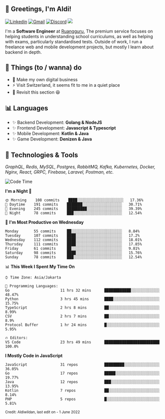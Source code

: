 <!-- Greetings -->
## 👋 Greetings, I'm Aldi!

<!-- Social Media -->
[![Linkedin](https://img.shields.io/badge/-aldiwildan-blue?style=flat&logo=Linkedin&logoColor=white)](https://www.linkedin.com/in/aldiwildan/)
[![Gmail](https://img.shields.io/badge/-aldiwild77@gmail.com-c14438?style=flat&logo=Gmail&logoColor=white)](mailto:aldiwild77@gmail.com)
[![Discord](https://img.shields.io/badge/-Chroma-5663F7?style=flat&logo=Discord&logoColor=white)](https://discord.gg/BUxraQ8)
![](https://komarev.com/ghpvc/?username=aldiwildan77&label=Visitor&color=2bbc8a)

<!-- Introduction -->
I'm a **Software Engineer** at [Ruangguru](https://ruangguru.com), The premium service focuses on helping students in understanding school curriculums, as well as helping with exams, particularly standardised tests. Outside of work, I run a freelance web and mobile development projects, but mostly I learn about backend in depth.

## 📃 Things (to / wanna) do
- 🐝 Make my own digital business
- ⚡ Visit Switzerland, it seems fit to me in a quiet place
- 🌱 Revisit this section 😆

## 📊 Languages
- ✨ Backend Development: **Golang & NodeJS**
- ✨ Frontend Development: **Javascript & Typescript**
- ✨ Mobile Development: **Kotlin & Java**
- ✨ Game Development: **Denizen & Java**

## 🔧 Technologies & Tools
*GraphQL, Redis, MySQL, Postgres, RabbitMQ, Kafka, Kubernetes, Docker, Nginx, React, GRPC, Firebase, Laravel, Postman, etc.*

<!--START_SECTION:waka-->
![Code Time](http://img.shields.io/badge/Code%20Time-706%20hrs%2021%20mins-blue)

**I'm a Night 🦉** 

```text
🌞 Morning    108 commits    ████░░░░░░░░░░░░░░░░░░░░░   17.36% 
🌆 Daytime    191 commits    ███████░░░░░░░░░░░░░░░░░░   30.71% 
🌃 Evening    245 commits    █████████░░░░░░░░░░░░░░░░   39.39% 
🌙 Night      78 commits     ███░░░░░░░░░░░░░░░░░░░░░░   12.54%

```
📅 **I'm Most Productive on Wednesday** 

```text
Monday       55 commits     ██░░░░░░░░░░░░░░░░░░░░░░░   8.84% 
Tuesday      107 commits    ████░░░░░░░░░░░░░░░░░░░░░   17.2% 
Wednesday    112 commits    ████░░░░░░░░░░░░░░░░░░░░░   18.01% 
Thursday     111 commits    ████░░░░░░░░░░░░░░░░░░░░░   17.85% 
Friday       61 commits     ██░░░░░░░░░░░░░░░░░░░░░░░   9.81% 
Saturday     98 commits     ████░░░░░░░░░░░░░░░░░░░░░   15.76% 
Sunday       78 commits     ███░░░░░░░░░░░░░░░░░░░░░░   12.54%

```


📊 **This Week I Spent My Time On** 

```text
⌚︎ Time Zone: Asia/Jakarta

💬 Programming Languages: 
Go                       11 hrs 32 mins      ████████████░░░░░░░░░░░░░   48.47% 
Python                   3 hrs 45 mins       ████░░░░░░░░░░░░░░░░░░░░░   15.75% 
TypeScript               2 hrs 8 mins        ██░░░░░░░░░░░░░░░░░░░░░░░   8.99% 
CSV                      2 hrs 7 mins        ██░░░░░░░░░░░░░░░░░░░░░░░   8.9% 
Protocol Buffer          1 hr 24 mins        █░░░░░░░░░░░░░░░░░░░░░░░░   5.95%

🔥 Editors: 
VS Code                  23 hrs 49 mins      █████████████████████████   100.0%

```

**I Mostly Code in JavaScript** 

```text
JavaScript               31 repos            █████████░░░░░░░░░░░░░░░░   36.05% 
Go                       17 repos            █████░░░░░░░░░░░░░░░░░░░░   19.77% 
Java                     12 repos            ███░░░░░░░░░░░░░░░░░░░░░░   13.95% 
Kotlin                   7 repos             ██░░░░░░░░░░░░░░░░░░░░░░░   8.14% 
PHP                      5 repos             █░░░░░░░░░░░░░░░░░░░░░░░░   5.81%

```



<!--END_SECTION:waka-->

<sub>Credit: Aldiwildan, last edit on - 1 June 2022</sub>
